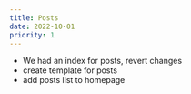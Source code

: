 ```yaml
---
title: Posts 
date: 2022-10-01
priority: 1
---
```


* We had an index for posts, revert changes
* create template for posts
* add posts list to homepage